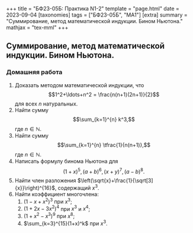 +++
title = "БФ23-05Б: Практика N1-2"
template = "page.html"
date = 2023-09-04
[taxonomies]
tags = ["БФ23-05Б", "МА1"]
[extra]
summary = "Суммирование, метод математической индукции. Бином Ньютона."
mathjax = "tex-mml"
+++

<!-- more -->

## Суммирование, метод математической индукции. Бином Ньютона.

### Домашняя работа

1. Доказать методом математической индукции, что $$1^2+\ldots+n^2 = \frac{n(n+1)(2n+1)}{2}$$ для
всех $n$ натуральных.
2. Найти сумму $$\sum_{k=1}^{n} k^3,$$ где $n\in\mathbb{N}.$
3. Найти сумму $$\sum_{k=1}^{n} \tfrac{1}{n(n+1)},$$  где $n\in\mathbb{N}.$
4. Написать формулу бинома Ньютона для
   $$(1+x)^5, (a+b)^6, (x+y)^7, (a-b)^8.$$
5. Найти член разложения $\left(\sqrt{x}+\frac{1}{\sqrt[3]{x}}\right)^{16}$, содержащий $x^3$.
6. Найти коэффициент многочлена:
    1. $(1-x+x^2)^3$ при $x^3$;
    2. $(1+2x-3x^2)^4$ при $x^3$ и $x^4$;
    3. $(1+x^2-x^3)^9$ при $x^8$;
    4. $\sum_{k=3}^{15}(1+x)^k$ при $x^3$.
